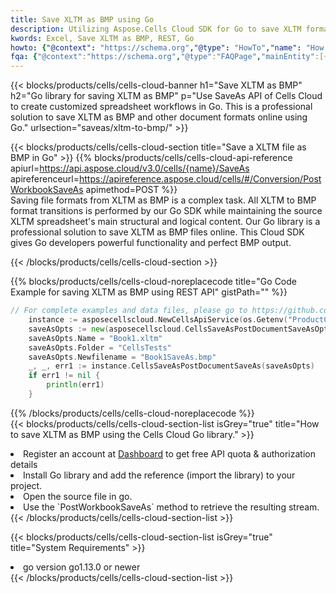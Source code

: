 ```yaml
---
title: Save XLTM as BMP using Go 
description: Utilizing Aspose.Cells Cloud SDK for Go to save XLTM format file as BMP format file. 
kwords: Excel, Save XLTM as BMP, REST, Go
howto: {"@context": "https://schema.org","@type": "HowTo","name": "How to save XLTM as BMP using the Cells Cloud Go library.","description": "How to save XLTM as BMP using the Cells Cloud Go library.","image": {"@type": "ImageObject"},"url": "/go/saveas/xltm-to-bmp/","step": [{ "@type": "HowToStep","name": "How to save XLTM as BMP using the Cells Cloud Go library. step 1", "image": {"@type": "ImageObject",},"url": "/go/saveas/xltm-to-bmp/","text": "Register an account at <a href='https://dashboard.aspose.cloud/'>Dashboard</a> to get free API quota & authorization details",},{ "@type": "HowToStep","name": "How to save XLTM as BMP using the Cells Cloud Go library. step 1", "image": {"@type": "ImageObject",},"url": "/go/saveas/xltm-to-bmp/","text": "Install Go library and add the reference (import the library) to your project.",},{ "@type": "HowToStep","name": "How to save XLTM as BMP using the Cells Cloud Go library. step 1", "image": {"@type": "ImageObject",},"url": "/go/saveas/xltm-to-bmp/","text": "Open the source file in go.",},{ "@type": "HowToStep","name": "How to save XLTM as BMP using the Cells Cloud Go library. step 1", "image": {"@type": "ImageObject",},"url": "/go/saveas/xltm-to-bmp/","text": "Use the `PostWorkbookSaveAs` method to retrieve the resulting stream.",}, ],"supply": {"@type": "HowToSupply","name": "document"},"tool": [{"@type": "HowToTool","name": "Goland, Visual Studio Code, Eclipse"},{"@type": "HowToTool","name": "Aspose Cells"}],"totalTime": "PT6M"}
fqa: {"@context":"https://schema.org","@type":"FAQPage","mainEntity":[{"@type":"Question","name":"Why save file as other formats file in C# using REST API?","acceptedAnswer":{"@type":"Answer","text":"Documents are encoded in many ways, and some files may be incompatible with the software you use. To open and read such files, just save them as appropriate file formats.<br/><ol><li>Install .NET SDK and add the reference (import the library) to your project.</li><li>Open the source file in C# using REST API.</li><li>Call the PostWorkbookSaveAsRequest() method, passing an output filename with required extension.</li><li>Get the result of save as a separate file.</li></ol>"}},{"@type":"Question","name":"What file formats can I save as with your C# library?","acceptedAnswer":{"@type":"Answer","text":"We support a variety of file formats for conversion using .NET library, including XLSX, Excel, xls , PDF, CSV, HTML, Markdown, XML, PNG, JPG, TIFF, Json, TXT and many more."}},{"@type":"Question","name":"What is the maximum allowed file size for conversion using this .NET library?","acceptedAnswer":{"@type":"Answer","text":"There are no file size limits for format conversions using .NET library."}}]}
---
```



{{< blocks/products/cells/cells-cloud-banner h1="Save XLTM as BMP" h2="Go library for saving XLTM as BMP" p="Use SaveAs API of Cells Cloud to create customized spreadsheet workflows in Go. This is a professional solution to save XLTM as BMP and other document formats online using Go." urlsection="saveas/xltm-to-bmp/" >}}

{{< blocks/products/cells/cells-cloud-section  title="Save a XLTM file as BMP in Go" >}}
{{% blocks/products/cells/cells-cloud-api-reference  apiurl=https://api.aspose.cloud/v3.0/cells/{name}/SaveAs  apireferenceurl=https://apireference.aspose.cloud/cells/#/Conversion/PostWorkbookSaveAs  apimethod=POST %}}
<br/>
Saving file formats from XLTM as BMP is a complex task. All XLTM to BMP format transitions is performed by our Go SDK while maintaining the source XLTM spreadsheet's main structural and logical content. Our Go library is a professional solution to save XLTM as BMP files online. This Cloud SDK gives Go developers powerful functionality and perfect BMP output.

{{< /blocks/products/cells/cells-cloud-section >}}

{{% blocks/products/cells/cells-cloud-noreplacecode title="Go Code Example for saving XLTM as BMP using REST API" gistPath="" %}}
  
```go
// For complete examples and data files, please go to https://github.com/aspose-cells-cloud/aspose-cells-cloud-go/
    instance := asposecellscloud.NewCellsApiService(os.Getenv("ProductClientId"), os.Getenv("ProductClientSecret"))
    saveAsOpts := new(asposecellscloud.CellsSaveAsPostDocumentSaveAsOpts)
    saveAsOpts.Name = "Book1.xltm"
    saveAsOpts.Folder = "CellsTests"
    saveAsOpts.Newfilename = "Book1SaveAs.bmp"
    _, _, err1 := instance.CellsSaveAsPostDocumentSaveAs(saveAsOpts)
    if err1 != nil {
	    println(err1)
    }
```
  
{{% /blocks/products/cells/cells-cloud-noreplacecode  %}}
<br/>
{{< blocks/products/cells/cells-cloud-section-list isGrey="true"  title="How to save XLTM as BMP using the Cells Cloud Go library." >}}
<li>Register an account at <a href="https://dashboard.aspose.cloud/">Dashboard</a> to get free API quota & authorization details</li>
<li>Install Go library and add the reference (import the library) to your project.</li>
<li>Open the source file in go.</li>
<li>Use the `PostWorkbookSaveAs` method to retrieve the resulting stream.</li>
{{< /blocks/products/cells/cells-cloud-section-list >}}

{{< blocks/products/cells/cells-cloud-section-list isGrey="true"  title="System Requirements" >}}
<li>go version go1.13.0 or newer</li>
{{< /blocks/products/cells/cells-cloud-section-list >}}
